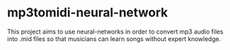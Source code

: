 # mp3tomidi-neural-network
This project aims to use neural-networks in order to convert mp3 audio files into .mid files so that musicians can learn songs without expert knowledge.

